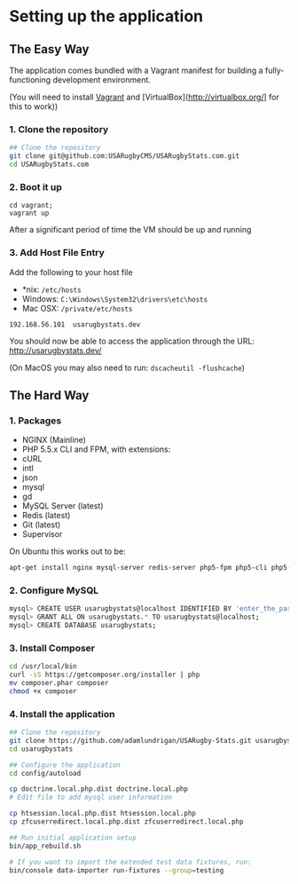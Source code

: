 # Setting up the application


## The Easy Way

The application comes bundled with a Vagrant manifest for building a fully-functioning development environment.

(You will need to install [Vagrant](http://vagrantup.com/) and [VirtualBox](http://virtualbox.org/] for this to work))

### 1. Clone the repository

```bash
## Clone the repository
git clone git@github.com:USARugbyCMS/USARugbyStats.com.git
cd USARugbyStats.com
```

### 2. Boot it up

```
cd vagrant;
vagrant up
```

After a significant period of time the VM should be up and running

### 3. Add Host File Entry

Add the following to your host file
 - *nix: `/etc/hosts`
 - Windows: `C:\Windows\System32\drivers\etc\hosts`
 - Mac OSX: `/private/etc/hosts`

```
192.168.56.101  usarugbystats.dev
```

You should now be able to access the application through the URL: http://usarugbystats.dev/

(On MacOS you may also need to run: `dscacheutil -flushcache`)


## The Hard Way

### 1. Packages

 - NGINX (Mainline)
 -  PHP 5.5.x CLI and FPM, with extensions:
   - cURL
   - intl
   - json
   - mysql
   - gd
 - MySQL Server (latest)
 - Redis (latest)
 - Git (latest)
 - Supervisor

On Ubuntu this works out to be:

```bash
apt-get install nginx mysql-server redis-server php5-fpm php5-cli php5-curl php5-json php5-intl php5-mysql php5-gd git supervisor
```

### 2. Configure MySQL

```bash
mysql> CREATE USER usarugbystats@localhost IDENTIFIED BY 'enter_the_password_here';
mysql> GRANT ALL ON usarugbystats.* TO usarugbystats@localhost;
mysql> CREATE DATABASE usarugbystats;
```


### 3. Install Composer

```bash
cd /usr/local/bin
curl -sS https://getcomposer.org/installer | php
mv composer.phar composer
chmod +x composer
```

### 4. Install the application

```bash
## Clone the repository
git clone https://github.com/adamlundrigan/USARugby-Stats.git usarugbystats
cd usarugbystats

## Configure the application
cd config/autoload

cp doctrine.local.php.dist doctrine.local.php
# Edit file to add mysql user information

cp htsession.local.php.dist htsession.local.php
cp zfcuserredirect.local.php.dist zfcuserredirect.local.php

## Run initial application setup
bin/app_rebuild.sh

# If you want to import the extended test data fixtures, run:
bin/console data-importer run-fixtures --group=testing
```


